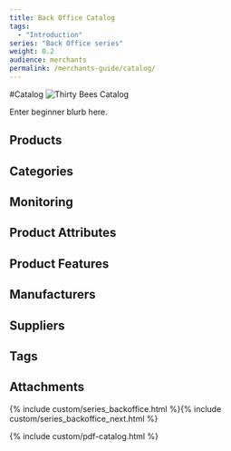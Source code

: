 ```yaml
---
title: Back Office Catalog
tags:
  - "Introduction"
series: "Back Office series"
weight: 0.2
audience: merchants
permalink: /merchants-guide/catalog/
---
```


#Catalog
![Thirty Bees Catalog]({{baseurl}}/thirtybees/images/merchants-guide/catalog.jpg  "Thirty Bees Catalog")

Enter beginner blurb here.

## Products

## Categories

## Monitoring

## Product Attributes

## Product Features

## Manufacturers

## Suppliers

## Tags

## Attachments

{% include custom/series_backoffice.html %}{% include custom/series_backoffice_next.html %}

{% include custom/pdf-catalog.html %}